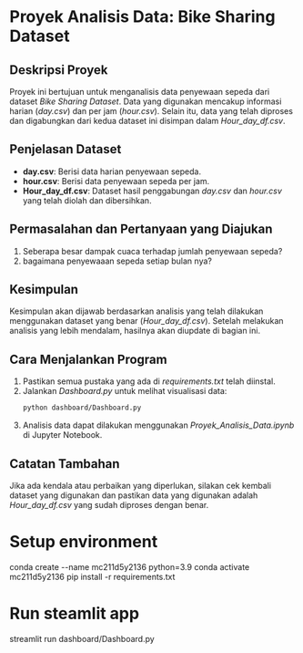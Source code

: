 
# Proyek Analisis Data: Bike Sharing Dataset

## Deskripsi Proyek
Proyek ini bertujuan untuk menganalisis data penyewaan sepeda dari dataset *Bike Sharing Dataset*. Data yang digunakan mencakup informasi harian (*day.csv*) dan per jam (*hour.csv*). Selain itu, data yang telah diproses dan digabungkan dari kedua dataset ini disimpan dalam *Hour_day_df.csv*.

## Penjelasan Dataset
- **day.csv**: Berisi data harian penyewaan sepeda.
- **hour.csv**: Berisi data penyewaan sepeda per jam.
- **Hour_day_df.csv**: Dataset hasil penggabungan *day.csv* dan *hour.csv* yang telah diolah dan dibersihkan.

## Permasalahan dan Pertanyaan yang Diajukan
1. Seberapa besar dampak cuaca terhadap jumlah penyewaan sepeda?
2. bagaimana penyewaaan sepeda setiap bulan nya?

## Kesimpulan
Kesimpulan akan dijawab berdasarkan analisis yang telah dilakukan menggunakan dataset yang benar (*Hour_day_df.csv*). Setelah melakukan analisis yang lebih mendalam, hasilnya akan diupdate di bagian ini.

## Cara Menjalankan Program
1. Pastikan semua pustaka yang ada di *requirements.txt* telah diinstal.
2. Jalankan *Dashboard.py* untuk melihat visualisasi data:
   ```sh
   python dashboard/Dashboard.py
   ```
3. Analisis data dapat dilakukan menggunakan *Proyek_Analisis_Data.ipynb* di Jupyter Notebook.

## Catatan Tambahan
Jika ada kendala atau perbaikan yang diperlukan, silakan cek kembali dataset yang digunakan dan pastikan data yang digunakan adalah *Hour_day_df.csv* yang sudah diproses dengan benar.

# Setup environment
conda create --name mc211d5y2136 python=3.9
conda activate mc211d5y2136
pip install -r requirements.txt

# Run steamlit app
streamlit run dashboard/Dashboard.py


